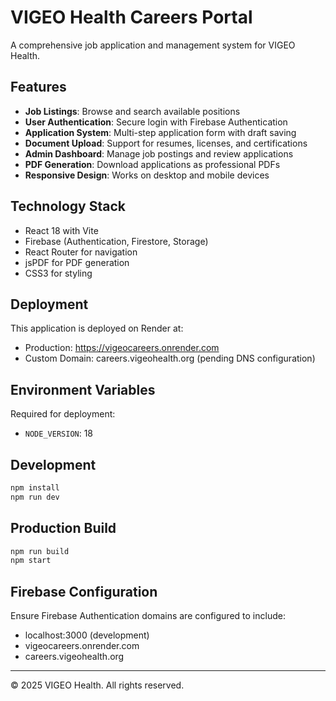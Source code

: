 # VIGEO Health Careers Portal

A comprehensive job application and management system for VIGEO Health.

## Features

- **Job Listings**: Browse and search available positions
- **User Authentication**: Secure login with Firebase Authentication
- **Application System**: Multi-step application form with draft saving
- **Document Upload**: Support for resumes, licenses, and certifications
- **Admin Dashboard**: Manage job postings and review applications
- **PDF Generation**: Download applications as professional PDFs
- **Responsive Design**: Works on desktop and mobile devices

## Technology Stack

- React 18 with Vite
- Firebase (Authentication, Firestore, Storage)
- React Router for navigation
- jsPDF for PDF generation
- CSS3 for styling

## Deployment

This application is deployed on Render at:
- Production: https://vigeocareers.onrender.com
- Custom Domain: careers.vigeohealth.org (pending DNS configuration)

## Environment Variables

Required for deployment:
- `NODE_VERSION`: 18

## Development

```bash
npm install
npm run dev
```

## Production Build

```bash
npm run build
npm start
```

## Firebase Configuration

Ensure Firebase Authentication domains are configured to include:
- localhost:3000 (development)
- vigeocareers.onrender.com
- careers.vigeohealth.org

---

© 2025 VIGEO Health. All rights reserved.